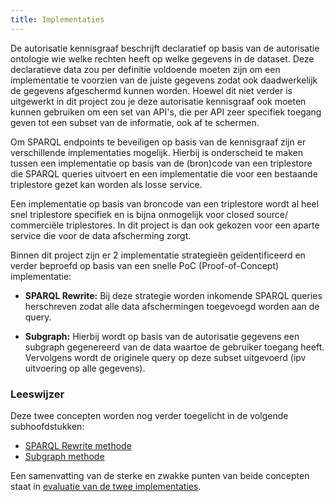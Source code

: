 ```yaml
---
title: Implementaties
---
```


De autorisatie kennisgraaf beschrijft declaratief op basis van de autorisatie ontologie wie welke
rechten heeft op welke gegevens in de dataset. Deze declaratieve data zou per definitie voldoende
moeten zijn om een implementatie te voorzien van de juiste gegevens zodat ook daadwerkelijk de
gegevens afgeschermd kunnen worden. Hoewel dit niet verder is uitgewerkt in dit project zou je deze
autorisatie kennisgraaf ook moeten kunnen gebruiken om een set van API's, die per API zeer specifiek
toegang geven tot een subset van de informatie, ook af te schermen. 

Om SPARQL endpoints te beveiligen op basis van de kennisgraaf zijn er verschillende implementaties
mogelijk. Hierbij is onderscheid te maken tussen een implementatie op basis van de (bron)code van
een triplestore die SPARQL queries uitvoert en een implementatie die voor een bestaande triplestore
gezet kan worden als losse service. 

Een implementatie op basis van broncode van een triplestore wordt al heel snel triplestore specifiek
en is bijna onmogelijk voor closed source/ commerciële triplestores. In dit project is dan ook
gekozen voor een aparte service die voor de data afscherming zorgt. 

Binnen dit project zijn er 2 implementatie strategieën geïdentificeerd en verder beproefd op basis
van een snelle PoC (Proof-of-Concept) implementatie: 

- **SPARQL Rewrite:** Bij deze strategie worden inkomende SPARQL queries herschreven zodat alle data
  afschermingen toegevoegd worden aan de query. 

- **Subgraph:** Hierbij wordt op basis van de autorisatie gegevens een subgraph gegenereerd van de
  data waartoe de gebruiker toegang heeft. Vervolgens wordt de originele query op deze subset
  uitgevoerd (ipv uitvoering op alle gegevens). 

### Leeswijzer

Deze twee concepten worden nog verder toegelicht in de volgende subhoofdstukken: 

- [SPARQL Rewrite methode](./rewrite.md)
- [Subgraph methode](./subgraph.md)

Een samenvatting van de sterke en zwakke punten van beide concepten staat in [evaluatie van de twee
implementaties](../evaluatie.md#vergelijking-implementaties).
